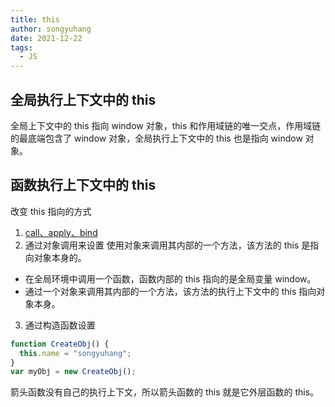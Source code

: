 ```yaml
---
title: this
author: songyuhang
date: 2021-12-22
tags:
  - JS
---
```


## 全局执行上下文中的 this

全局上下文中的 this 指向 window 对象，this 和作用域链的唯一交点，作用域链的最底端包含了 window 对象，全局执行上下文中的 this 也是指向 window 对象。

## 函数执行上下文中的 this

改变 this 指向的方式

1. [call、apply、bind](./S002_call、apply、bind.html)
2. 通过对象调用来设置
   使用对象来调用其内部的一个方法，该方法的 this 是指向对象本身的。

- 在全局环境中调用一个函数，函数内部的 this 指向的是全局变量 window。
- 通过一个对象来调用其内部的一个方法，该方法的执行上下文中的 this 指向对象本身。

3. 通过构造函数设置

```js
function CreateObj() {
  this.name = "songyuhang";
}
var myObj = new CreateObj();
```

箭头函数没有自己的执行上下文，所以箭头函数的 this 就是它外层函数的 this。
